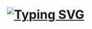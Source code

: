 <h1 align="center">
  <a href="https://git.io/typing-svg"><img src="https://readme-typing-svg.herokuapp.com?font=Fira+Code&weight=900&size=25&pause=1000&color=53F74C&center=true&vCenter=true&random=true&width=435&lines=sio0xdev" alt="Typing SVG" /></a>
</h1>
